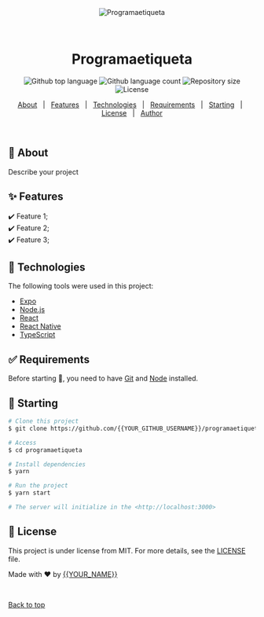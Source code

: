 <div align="center" id="top"> 
  <img src="./.github/app.gif" alt="Programaetiqueta" />

&#xa0;

  <!-- <a href="https://programaetiqueta.netlify.app">Demo</a> -->
</div>

<h1 align="center">Programaetiqueta</h1>

<p align="center">
  <img alt="Github top language" src="https://img.shields.io/github/languages/top/{{YOUR_GITHUB_USERNAME}}/programaetiqueta?color=56BEB8">

  <img alt="Github language count" src="https://img.shields.io/github/languages/count/{{YOUR_GITHUB_USERNAME}}/programaetiqueta?color=56BEB8">

  <img alt="Repository size" src="https://img.shields.io/github/repo-size/{{YOUR_GITHUB_USERNAME}}/programaetiqueta?color=56BEB8">

  <img alt="License" src="https://img.shields.io/github/license/{{YOUR_GITHUB_USERNAME}}/programaetiqueta?color=56BEB8">

  <!-- <img alt="Github issues" src="https://img.shields.io/github/issues/{{YOUR_GITHUB_USERNAME}}/programaetiqueta?color=56BEB8" /> -->

  <!-- <img alt="Github forks" src="https://img.shields.io/github/forks/{{YOUR_GITHUB_USERNAME}}/programaetiqueta?color=56BEB8" /> -->

  <!-- <img alt="Github stars" src="https://img.shields.io/github/stars/{{YOUR_GITHUB_USERNAME}}/programaetiqueta?color=56BEB8" /> -->
</p>

<!-- Status -->

<!-- <h4 align="center">
	🚧  Programaetiqueta 🚀 Under construction...  🚧
</h4>

<hr> -->

<p align="center">
  <a href="#dart-about">About</a> &#xa0; | &#xa0; 
  <a href="#sparkles-features">Features</a> &#xa0; | &#xa0;
  <a href="#rocket-technologies">Technologies</a> &#xa0; | &#xa0;
  <a href="#white_check_mark-requirements">Requirements</a> &#xa0; | &#xa0;
  <a href="#checkered_flag-starting">Starting</a> &#xa0; | &#xa0;
  <a href="#memo-license">License</a> &#xa0; | &#xa0;
  <a href="https://github.com/{{YOUR_GITHUB_USERNAME}}" target="_blank">Author</a>
</p>

<br>

## :dart: About

Describe your project

## :sparkles: Features

:heavy_check_mark: Feature 1;\
:heavy_check_mark: Feature 2;\
:heavy_check_mark: Feature 3;

## :rocket: Technologies

The following tools were used in this project:

-   [Expo](https://expo.io/)
-   [Node.js](https://nodejs.org/en/)
-   [React](https://pt-br.reactjs.org/)
-   [React Native](https://reactnative.dev/)
-   [TypeScript](https://www.typescriptlang.org/)

## :white_check_mark: Requirements

Before starting :checkered_flag:, you need to have [Git](https://git-scm.com) and [Node](https://nodejs.org/en/) installed.

## :checkered_flag: Starting

```bash
# Clone this project
$ git clone https://github.com/{{YOUR_GITHUB_USERNAME}}/programaetiqueta

# Access
$ cd programaetiqueta

# Install dependencies
$ yarn

# Run the project
$ yarn start

# The server will initialize in the <http://localhost:3000>
```

## :memo: License

This project is under license from MIT. For more details, see the [LICENSE](LICENSE.md) file.

Made with :heart: by <a href="https://github.com/{{YOUR_GITHUB_USERNAME}}" target="_blank">{{YOUR_NAME}}</a>

&#xa0;

<a href="#top">Back to top</a>
